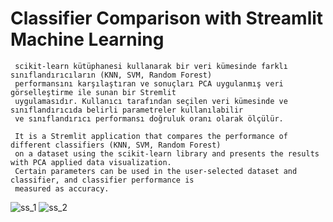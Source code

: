 # Classifier Comparison with Streamlit Machine Learning

```
 scikit-learn kütüphanesi kullanarak bir veri kümesinde farklı sınıflandırıcıların (KNN, SVM, Random Forest)
 performansını karşılaştıran ve sonuçları PCA uygulanmış veri görselleştirme ile sunan bir Stremlit 
 uygulamasıdır. Kullanıcı tarafından seçilen veri kümesinde ve sınıflandırıcıda belirli parametreler kullanılabilir
 ve sınıflandırıcı performansı doğruluk oranı olarak ölçülür.
```

```
 It is a Stremlit application that compares the performance of different classifiers (KNN, SVM, Random Forest)
 on a dataset using the scikit-learn library and presents the results with PCA applied data visualization.
 Certain parameters can be used in the user-selected dataset and classifier, and classifier performance is 
 measured as accuracy.
```

![ss_1](https://user-images.githubusercontent.com/91004987/216827108-0bcceef3-e3bb-412b-b964-efb236e43021.JPG)
![ss_2](https://user-images.githubusercontent.com/91004987/216827110-337ff3ea-4fad-4086-92ca-6312f1ce7361.JPG)
